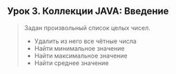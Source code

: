 ## **Урок 3. Коллекции JAVA: Введение**

> Задан произвольный список целых чисел.
>
> - Удалить из него все чётные числа
> - Найти минимальное значение
> - Найти максимальное значение
> - Найти среднее значение